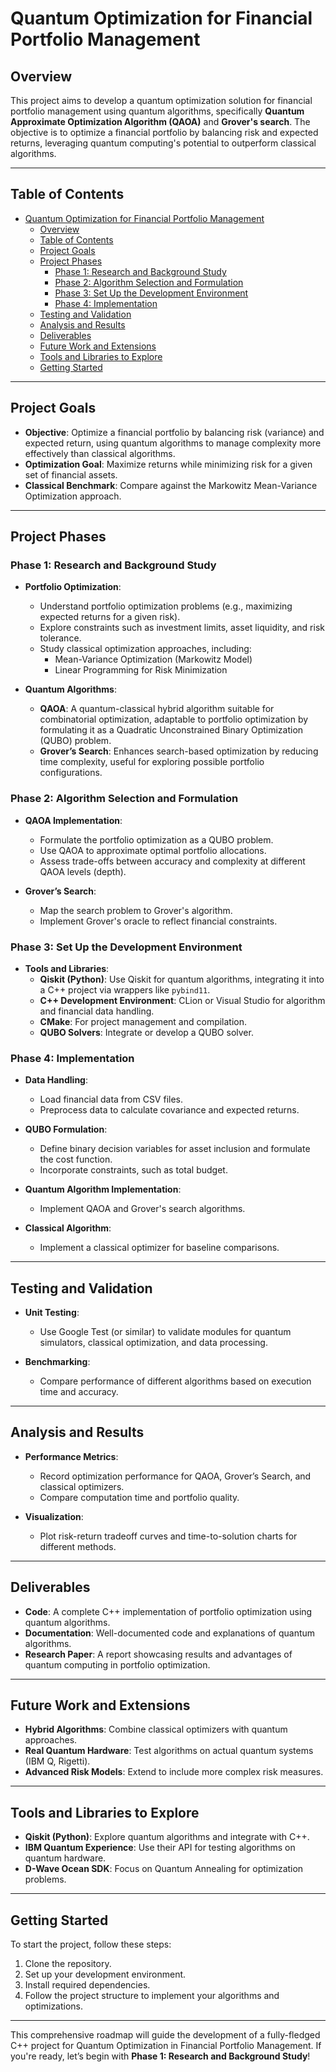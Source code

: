 # Quantum Optimization for Financial Portfolio Management

## Overview

This project aims to develop a quantum optimization solution for financial portfolio management using quantum algorithms, specifically **Quantum Approximate Optimization Algorithm (QAOA)** and **Grover's search**. The objective is to optimize a financial portfolio by balancing risk and expected returns, leveraging quantum computing's potential to outperform classical algorithms.

---

## Table of Contents

- [Quantum Optimization for Financial Portfolio Management](#quantum-optimization-for-financial-portfolio-management)
  - [Overview](#overview)
  - [Table of Contents](#table-of-contents)
  - [Project Goals](#project-goals)
  - [Project Phases](#project-phases)
    - [Phase 1: Research and Background Study](#phase-1-research-and-background-study)
    - [Phase 2: Algorithm Selection and Formulation](#phase-2-algorithm-selection-and-formulation)
    - [Phase 3: Set Up the Development Environment](#phase-3-set-up-the-development-environment)
    - [Phase 4: Implementation](#phase-4-implementation)
  - [Testing and Validation](#testing-and-validation)
  - [Analysis and Results](#analysis-and-results)
  - [Deliverables](#deliverables)
  - [Future Work and Extensions](#future-work-and-extensions)
  - [Tools and Libraries to Explore](#tools-and-libraries-to-explore)
  - [Getting Started](#getting-started)

---

## Project Goals

- **Objective**: Optimize a financial portfolio by balancing risk (variance) and expected return, using quantum algorithms to manage complexity more effectively than classical algorithms.
- **Optimization Goal**: Maximize returns while minimizing risk for a given set of financial assets.
- **Classical Benchmark**: Compare against the Markowitz Mean-Variance Optimization approach.

---

## Project Phases

### Phase 1: Research and Background Study

- **Portfolio Optimization**:
  - Understand portfolio optimization problems (e.g., maximizing expected returns for a given risk).
  - Explore constraints such as investment limits, asset liquidity, and risk tolerance.
  - Study classical optimization approaches, including:
    - Mean-Variance Optimization (Markowitz Model)
    - Linear Programming for Risk Minimization

- **Quantum Algorithms**:
  - **QAOA**: A quantum-classical hybrid algorithm suitable for combinatorial optimization, adaptable to portfolio optimization by formulating it as a Quadratic Unconstrained Binary Optimization (QUBO) problem.
  - **Grover’s Search**: Enhances search-based optimization by reducing time complexity, useful for exploring possible portfolio configurations.

### Phase 2: Algorithm Selection and Formulation

- **QAOA Implementation**:
  - Formulate the portfolio optimization as a QUBO problem.
  - Use QAOA to approximate optimal portfolio allocations.
  - Assess trade-offs between accuracy and complexity at different QAOA levels (depth).
  
- **Grover’s Search**:
  - Map the search problem to Grover's algorithm.
  - Implement Grover's oracle to reflect financial constraints.

### Phase 3: Set Up the Development Environment

- **Tools and Libraries**:
  - **Qiskit (Python)**: Use Qiskit for quantum algorithms, integrating it into a C++ project via wrappers like `pybind11`.
  - **C++ Development Environment**: CLion or Visual Studio for algorithm and financial data handling.
  - **CMake**: For project management and compilation.
  - **QUBO Solvers**: Integrate or develop a QUBO solver.

### Phase 4: Implementation

- **Data Handling**:
  - Load financial data from CSV files.
  - Preprocess data to calculate covariance and expected returns.

- **QUBO Formulation**:
  - Define binary decision variables for asset inclusion and formulate the cost function.
  - Incorporate constraints, such as total budget.

- **Quantum Algorithm Implementation**:
  - Implement QAOA and Grover's search algorithms.
  
- **Classical Algorithm**:
  - Implement a classical optimizer for baseline comparisons.

---

## Testing and Validation

- **Unit Testing**:
  - Use Google Test (or similar) to validate modules for quantum simulators, classical optimization, and data processing.
  
- **Benchmarking**:
  - Compare performance of different algorithms based on execution time and accuracy.

---

## Analysis and Results

- **Performance Metrics**:
  - Record optimization performance for QAOA, Grover’s Search, and classical optimizers.
  - Compare computation time and portfolio quality.

- **Visualization**:
  - Plot risk-return tradeoff curves and time-to-solution charts for different methods.

---

## Deliverables

- **Code**: A complete C++ implementation of portfolio optimization using quantum algorithms.
- **Documentation**: Well-documented code and explanations of quantum algorithms.
- **Research Paper**: A report showcasing results and advantages of quantum computing in portfolio optimization.

---

## Future Work and Extensions

- **Hybrid Algorithms**: Combine classical optimizers with quantum approaches.
- **Real Quantum Hardware**: Test algorithms on actual quantum systems (IBM Q, Rigetti).
- **Advanced Risk Models**: Extend to include more complex risk measures.

---

## Tools and Libraries to Explore

- **Qiskit (Python)**: Explore quantum algorithms and integrate with C++.
- **IBM Quantum Experience**: Use their API for testing algorithms on quantum hardware.
- **D-Wave Ocean SDK**: Focus on Quantum Annealing for optimization problems.

---

## Getting Started

To start the project, follow these steps:

1. Clone the repository.
2. Set up your development environment.
3. Install required dependencies.
4. Follow the project structure to implement your algorithms and optimizations.

---

This comprehensive roadmap will guide the development of a fully-fledged C++ project for Quantum Optimization in Financial Portfolio Management. If you're ready, let’s begin with **Phase 1: Research and Background Study**!

